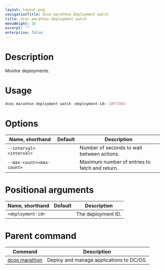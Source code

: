 ```yaml
---
layout: layout.pug
navigationTitle: dcos marathon deployment watch
title: dcos marathon deployment watch
menuWeight: 16
excerpt: ""
enterprise: false
---
```

<!-- This source repo for this topic is https://github.com/dcos/dcos-docs -->

# Description

Monitor deployments.

# Usage

```bash
dcos marathon deployment watch <deployment-id> [OPTION]
```

# Options

| Name, shorthand                 | Default | Description                                    |
| ------------------------------- | ------- | ---------------------------------------------- |
| `--interval=<interval>`   |         | Number of seconds to wait between actions.     |
| `--max-count=<max-count>` |         | Maximum number of entries to fetch and return. |

# Positional arguments

| Name, shorthand         | Default | Description        |
| ----------------------- | ------- | ------------------ |
| `<deployment-id>` |         | The deployment ID. |

# Parent command

| Command                                                     | Description                              |
| ----------------------------------------------------------- | ---------------------------------------- |
| [dcos marathon](/1.10/cli/command-reference/dcos-marathon/) | Deploy and manage applications to DC/OS. |

<!-- # Examples -->